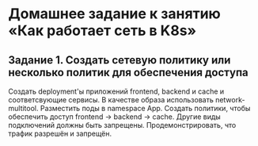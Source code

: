 # Домашнее задание к занятию «Как работает сеть в K8s»

## Задание 1. Создать сетевую политику или несколько политик для обеспечения доступа
Создать deployment'ы приложений frontend, backend и cache и соответсвующие сервисы.
В качестве образа использовать network-multitool.
Разместить поды в namespace App.
Создать политики, чтобы обеспечить доступ frontend -> backend -> cache. Другие виды подключений должны быть запрещены.
Продемонстрировать, что трафик разрешён и запрещён.
